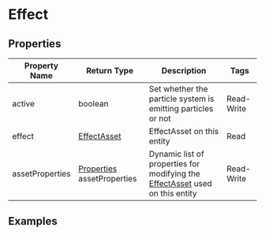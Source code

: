 # Effect

## Properties

| Property Name   | Return Type                                       | Description                                                                                            | Tags       |
|-----------------|---------------------------------------------------|--------------------------------------------------------------------------------------------------------|------------|
| active          | boolean                                           | Set whether the particle system is emitting particles or not                                           | Read-Write |
| effect          | [EffectAsset](../assets/effect_asset)             | EffectAsset on this entity                                                                             | Read       |
| assetProperties | [Properties](../types/properties) assetProperties | Dynamic list of properties for modifying the [EffectAsset](../assets/effect_asset) used on this entity | Read-Write |

## Examples